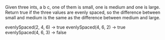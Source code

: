 Given three ints, a b c, one of them is small, one is medium and one is large. Return true if the three values are evenly spaced, so the difference between small and medium is the same as the difference between medium and large.

evenlySpaced(2, 4, 6) → true
evenlySpaced(4, 6, 2) → true
evenlySpaced(4, 6, 3) → false